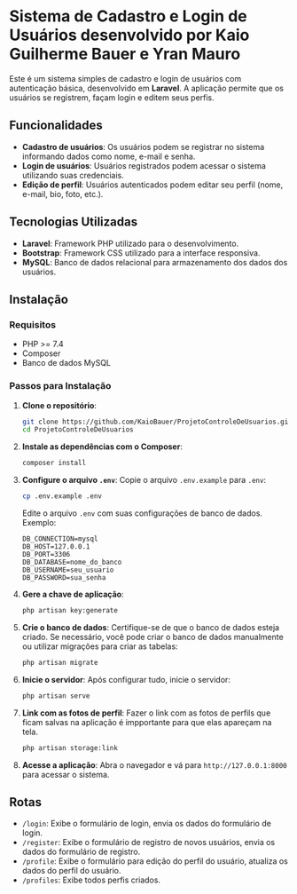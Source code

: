  # Sistema de Cadastro e Login de Usuários desenvolvido por Kaio Guilherme Bauer e Yran Mauro

Este é um sistema simples de cadastro e login de usuários com autenticação básica, desenvolvido em **Laravel**. A aplicação permite que os usuários se registrem, façam login e editem seus perfis.

## Funcionalidades

-   **Cadastro de usuários**: Os usuários podem se registrar no sistema informando dados como nome, e-mail e senha.
-   **Login de usuários**: Usuários registrados podem acessar o sistema utilizando suas credenciais.
-   **Edição de perfil**: Usuários autenticados podem editar seu perfil (nome, e-mail, bio, foto, etc.).

## Tecnologias Utilizadas

-   **Laravel**: Framework PHP utilizado para o desenvolvimento.
-   **Bootstrap**: Framework CSS utilizado para a interface responsiva.
-   **MySQL**: Banco de dados relacional para armazenamento dos dados dos usuários.

## Instalação

### Requisitos

-   PHP >= 7.4
-   Composer
-   Banco de dados MySQL

### Passos para Instalação

1. **Clone o repositório**:

    ```bash
    git clone https://github.com/KaioBauer/ProjetoControleDeUsuarios.git
    cd ProjetoControleDeUsuarios
    ```

2. **Instale as dependências com o Composer**:

    ```bash
    composer install
    ```

3. **Configure o arquivo `.env`**:
   Copie o arquivo `.env.example` para `.env`:

    ```bash
    cp .env.example .env
    ```

    Edite o arquivo `.env` com suas configurações de banco de dados. Exemplo:

    ```env
    DB_CONNECTION=mysql
    DB_HOST=127.0.0.1
    DB_PORT=3306
    DB_DATABASE=nome_do_banco
    DB_USERNAME=seu_usuario
    DB_PASSWORD=sua_senha
    ```

4. **Gere a chave de aplicação**:

    ```bash
    php artisan key:generate
    ```

5. **Crie o banco de dados**:
   Certifique-se de que o banco de dados esteja criado. Se necessário, você pode criar o banco de dados manualmente ou utilizar migrações para criar as tabelas:

    ```bash
    php artisan migrate
    ```

6. **Inicie o servidor**:
   Após configurar tudo, inicie o servidor:

    ```bash
    php artisan serve

    ```

7. **Link com as fotos de perfil**:
   Fazer o link com as fotos de perfils que ficam salvas na aplicação é impportante para que elas apareçam na tela.

    ```bash
    php artisan storage:link
    ```

8. **Acesse a aplicação**:
   Abra o navegador e vá para `http://127.0.0.1:8000` para acessar o sistema.

## Rotas

-   `/login`: Exibe o formulário de login, envia os dados do formulário de login.
-   `/register`: Exibe o formulário de registro de novos usuários, envia os dados do formulário de registro.
-   `/profile`: Exibe o formulário para edição do perfil do usuário, atualiza os dados do perfil do usuário.
-   `/profiles`: Exibe todos perfis criados.
